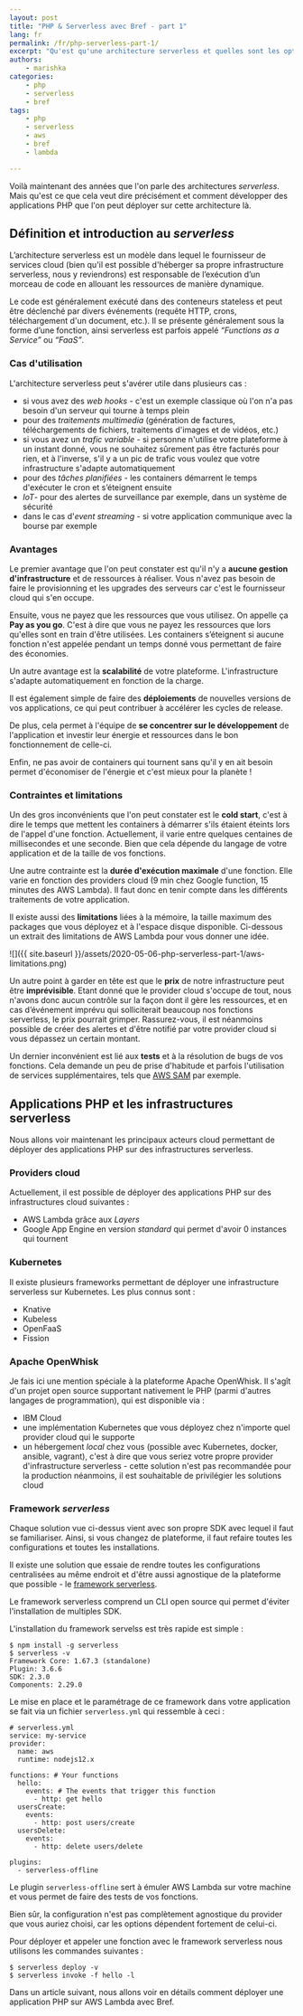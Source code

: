 ```yaml
---
layout: post
title: "PHP & Serverless avec Bref - part 1"
lang: fr
permalink: /fr/php-serverless-part-1/
excerpt: "Qu'est qu'une architecture serverless et quelles sont les options pour y déployer des applications PHP"
authors:
    - marishka
categories:
    - php
    - serverless
    - bref
tags:
    - php
    - serverless
    - aws
    - bref
    - lambda

---
```


Voilà maintenant des années que l'on parle des architectures *serverless*. Mais qu'est ce que cela veut dire précisément et comment développer des applications PHP que l'on peut déployer sur cette architecture là.

## Définition et introduction au *serverless*

L’architecture serverless est un modèle dans lequel le fournisseur de services cloud (bien qu'il est possible d'héberger sa propre infrastructure serverless, nous y reviendrons) est responsable de l’exécution d’un morceau de code en allouant les ressources de manière dynamique.

Le code est généralement exécuté dans des conteneurs stateless et peut être déclenché par divers événements (requête HTTP, crons, téléchargement d'un document, etc.). Il se présente généralement sous la forme d’une fonction, ainsi serverless est parfois appelé *“Functions as a Service”* ou *“FaaS”*.

### Cas d'utilisation

L'architecture serverless peut s'avérer utile dans plusieurs cas :

- si vous avez des *web hooks* - c'est un exemple classique où l'on n'a pas besoin d'un serveur qui tourne à temps plein
- pour des *traitements multimedia* (génération de factures, téléchargements de fichiers, traitements d'images et de vidéos, etc.)
- si vous avez un *trafic variable* - si personne n'utilise votre plateforme à un instant donné, vous ne souhaitez sûrement pas être facturés pour rien, et à l'inverse, s'il y a un pic de trafic vous voulez que votre infrastructure s'adapte automatiquement
- pour des *tâches planifiées* - les containers démarrent le temps d'exécuter le cron et s’éteignent ensuite
- *IoT*- pour des alertes de surveillance par exemple, dans un système de sécurité
- dans le  cas d'*event streaming* - si votre application communique avec la bourse par exemple

### Avantages

Le premier avantage que l'on peut constater est qu'il n'y a **aucune gestion d'infrastructure** et de ressources à réaliser. Vous n'avez pas besoin de faire le provisionning et les upgrades des serveurs car c'est le fournisseur cloud qui s'en occupe.

Ensuite, vous ne payez que les ressources que vous utilisez. On appelle ça **Pay as you go**. C'est à dire que vous ne payez les ressources que lors qu'elles sont en train d'être utilisées. Les containers s’éteignent si aucune fonction n'est appelée pendant un temps donné vous permettant de faire des économies.

Un autre avantage est la **scalabilité** de votre plateforme. L'infrastructure s'adapte automatiquement en fonction de la charge.

Il est également simple de faire des **déploiements** de nouvelles versions de vos applications, ce qui peut contribuer à accélérer les cycles de release.

De plus, cela permet à l'équipe de **se concentrer sur le développement** de l'application et investir leur énergie et ressources dans le bon fonctionnement de celle-ci.

Enfin, ne pas avoir de containers qui tournent sans qu'il y en ait besoin permet d'économiser de l'énergie et c'est mieux pour la planète !

### Contraintes et limitations

Un des gros inconvénients que l'on peut constater est le **cold start**, c'est à dire le temps que mettent les containers à démarrer s'ils étaient éteints lors de l'appel d'une fonction. Actuellement, il varie entre quelques centaines de millisecondes et une seconde. Bien que cela dépende du langage de votre application et de la taille de vos fonctions.

Une autre contrainte est la **durée d'exécution maximale** d'une fonction. Elle varie en fonction des providers cloud (9 min chez Google function, 15 minutes des AWS Lambda). Il faut donc en tenir compte dans les différents traitements de votre application.

Il existe aussi des **limitations** liées à la mémoire, la taille maximum des packages que vous déployez et à l'espace disque disponible. Ci-dessous un extrait des limitations de AWS Lambda pour vous donner une idée.

![]({{ site.baseurl }}/assets/2020-05-06-php-serverless-part-1/aws-limitations.png)

Un autre point à garder en tête est que le **prix** de notre infrastructure peut être **imprévisible**. Etant donné que le provider cloud s'occupe de tout, nous n'avons donc aucun contrôle sur la façon dont il gère les ressources, et en cas d’événement imprévu qui solliciterait beaucoup nos fonctions serverless, le prix pourrait grimper. Rassurez-vous, il est néanmoins possible de créer des alertes et d'être notifié par votre provider cloud si vous dépassez un certain montant.

Un dernier inconvénient est lié aux **tests** et à la résolution de bugs de vos fonctions. Cela demande un peu de prise d'habitude et parfois l'utilisation de services supplémentaires, tels que [AWS SAM](https://docs.aws.amazon.com/serverless-application-model/latest/developerguide/what-is-sam.html) par exemple.

## Applications PHP et les infrastructures serverless

Nous allons voir maintenant les principaux acteurs cloud permettant de déployer des applications PHP sur des infrastructures serverless.

### Providers cloud

Actuellement, il est possible de déployer des applications PHP sur des infrastructures cloud suivantes :
- AWS Lambda grâce aux *Layers*
- Google App Engine en version *standard* qui permet d'avoir 0 instances qui tournent

### Kubernetes

Il existe plusieurs frameworks permettant de déployer une infrastructure serverless sur Kubernetes. Les plus connus sont :

- Knative
- Kubeless
- OpenFaaS
- Fission

### Apache OpenWhisk

Je fais ici une mention spéciale à la plateforme Apache OpenWhisk. Il s'agît d'un projet open source supportant nativement le PHP (parmi d'autres langages de programmation), qui est disponible via :

- IBM Cloud
- une implémentation Kubernetes que vous déployez chez n'importe quel provider cloud qui le supporte
- un hébergement *local* chez vous (possible avec Kubernetes, docker, ansible, vagrant), c'est à dire que vous seriez votre propre provider d'infrastructure serverless - cette solution n'est pas recommandée pour la production néanmoins, il est souhaitable de privilégier les solutions cloud

### Framework *serverless*

Chaque solution vue ci-dessus vient avec son propre SDK avec lequel il faut se familiariser.
Ainsi, si vous changez de plateforme, il faut refaire toutes les configurations et toutes les installations.

Il existe une solution que essaie de rendre toutes les configurations centralisées au même endroit et d'être aussi agnostique de la plateforme que possible - le [framework serverless](https://serverless.com/).

Le framework serverless comprend un CLI open source qui permet d'éviter l'installation de multiples SDK.

L'installation du framework servelss est très rapide est simple :
```
$ npm install -g serverless
$ serverless -v
Framework Core: 1.67.3 (standalone)
Plugin: 3.6.6
SDK: 2.3.0
Components: 2.29.0
```

Le mise en place et le paramétrage de ce framework dans votre application se fait via un fichier `serverless.yml` qui ressemble à ceci :

```
# serverless.yml
service: my-service
provider:
  name: aws
  runtime: nodejs12.x

functions: # Your functions
  hello:
    events: # The events that trigger this function
      - http: get hello
  usersCreate:
    events:
      - http: post users/create
  usersDelete:
    events:
      - http: delete users/delete

plugins:
  - serverless-offline
```

Le plugin `serverless-offline` sert à émuler AWS Lambda sur votre machine et vous permet de faire des tests de vos fonctions.

Bien sûr, la configuration n'est pas complètement agnostique du provider que vous auriez choisi, car les options dépendent fortement de celui-ci.

Pour déployer et appeler une fonction avec le framework serverless nous utilisons les commandes suivantes :

```
$ serverless deploy -v
$ serverless invoke -f hello -l
```

Dans un article suivant, nous allons voir en détails comment déployer une application PHP sur AWS Lambda avec Bref.
